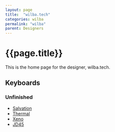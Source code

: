 ```yaml
---
layout: page
title:  "wilba.tech"
categories: wilba
permalink: "wilba"
parent: Designers
---
```

# {{page.title}}

This is the home page for the designer, wilba.tech.

## Keyboards

### Unfinished

- [Salvation](/wilba/salvation)
- [Thermal](/wilba/thermal)
- [Xeno](/ion/xeno)
- [JD45](/wilba/jd45)

